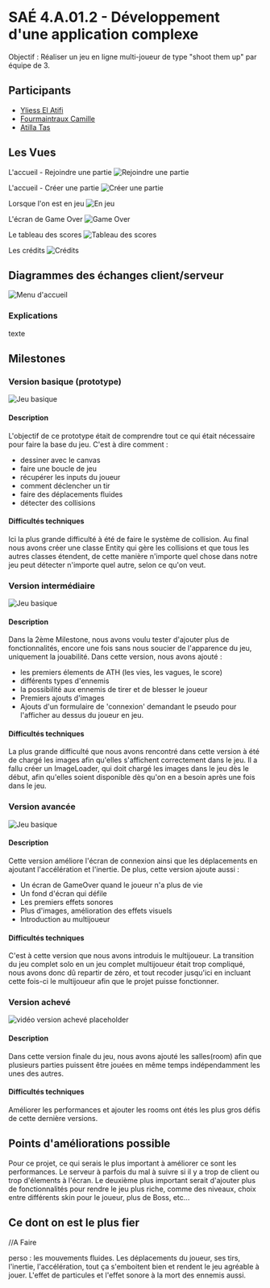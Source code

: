 
# SAÉ 4.A.01.2 - Développement d'une application complexe

Objectif : Réaliser un jeu en ligne multi-joueur de type "shoot them up" par équipe de 3.

## Participants

- [Yliess El Atifi](yliess.elatifi.etu@univ-lille.fr)
- [Fourmaintraux Camille](camille.fourmaintraux.etu@univ-lille.fr)
- [Atilla Tas](atilla.tas.etu@univ-lille.fr)

## Les Vues

L'accueil - Rejoindre une partie
![Rejoindre une partie](client/public/res/readme/images/ViewFormulaire1.png)

L'accueil - Créer une partie
![Créer une partie](client/public/res/readme/images/ViewFormulaire2.png)

Lorsque l'on est en jeu
![En jeu](client/public/res/readme/images/ViewInGame.png)

L'écran de Game Over
![Game Over](client/public/res/readme/images/ViewGameOver.png)

Le tableau des scores
![Tableau des scores](client/public/res/readme/images/ViewScoreBoard.png)

Les crédits
![Crédits](client/public/res/readme/images/ViewCredits.png)

## Diagrammes des échanges client/serveur

![Menu d'accueil](https://via.placeholder.com/468x300?text=Diagramme)

### Explications

texte

## Milestones

### Version basique (prototype)

![Jeu basique](client/public/res/readme/videos/versionBasique.gif)

#### Description

L'objectif de ce prototype était de comprendre tout ce qui était nécessaire pour faire la base du jeu. C'est à dire comment :

- dessiner avec le canvas
- faire une boucle de jeu
- récupérer les inputs du joueur
- comment déclencher un tir
- faire des déplacements fluides
- détecter des collisions

#### Difficultés techniques

Ici la plus grande difficulté à été de faire le système de collision. Au final nous avons créer une classe Entity qui gère les collisions et que tous les autres classes étendent, de cette manière n'importe quel chose dans notre jeu peut détecter n'importe quel autre, selon ce qu'on veut.

### Version intermédiaire

![Jeu basique](client/public/res/readme/videos/versionInter.gif)

#### Description

Dans la 2ème Milestone, nous avons voulu tester d'ajouter plus de fonctionnalités, encore une fois sans nous soucier de l'apparence du jeu, uniquement la jouabilité. Dans cette version, nous avons ajouté :

- les premiers élements de ATH (les vies, les vagues, le score)
- différents types d'ennemis
- la possibilité aux ennemis de tirer et de blesser le joueur
- Premiers ajouts d'images
- Ajouts d'un formulaire de 'connexion' demandant le pseudo pour l'afficher au dessus du joueur en jeu.

#### Difficultés techniques

La plus grande difficulté que nous avons rencontré dans cette version à été de chargé les images afin qu'elles s'affichent correctement dans le jeu. Il a fallu créer un ImageLoader, qui doit chargé les images dans le jeu dès le début, afin qu'elles soient disponible dès qu'on en a besoin après une fois dans le jeu.

### Version avancée

![Jeu basique](client/public/res/readme/videos/versionAvance.gif)

#### Description

Cette version améliore l'écran de connexion ainsi que les déplacements en ajoutant l'accélération et l'inertie.
De plus, cette version ajoute aussi :

- Un écran de GameOver quand le joueur n'a plus de vie
- Un fond d'écran qui défile
- Les premiers effets sonores
- Plus d'images, amélioration des effets visuels
- Introduction au multijoueur

#### Difficultés techniques

C'est à cette version que nous avons introduis le multijoueur.
La transition du jeu complet solo en un jeu complet multijoueur était trop compliqué, nous avons donc dû repartir de zéro, et tout recoder jusqu'ici en incluant cette fois-ci le multijoueur afin que le projet puisse fonctionner.

### Version achevé

![vidéo version achevé placeholder](https://via.placeholder.com/468x300?text=Insérer+la+vidéo+du+jeu+final)

#### Description

Dans cette version finale du jeu, nous avons ajouté les salles(room) afin que plusieurs parties puissent être jouées en même temps indépendamment les unes des autres.

#### Difficultés techniques

Améliorer les performances et ajouter les rooms ont étés les plus gros défis de cette dernière versions.

## Points d'améliorations possible

Pour ce projet, ce qui serais le plus important à améliorer ce sont les performances. Le serveur à parfois du mal à suivre si il y a trop de client ou trop d'élements à l'écran.
Le deuxième plus important serait d'ajouter plus de fonctionnalités pour rendre le jeu plus riche, comme des niveaux, choix entre différents skin pour le joueur, plus de Boss, etc...

## Ce dont on est le plus fier

//A Faire

perso : les mouvements fluides. Les déplacements du joueur, ses tirs, l'inertie, l'accélération, tout ça s'emboitent bien et rendent le jeu agréable à jouer. L'effet de particules et l'effet sonore à la mort des ennemis aussi.

